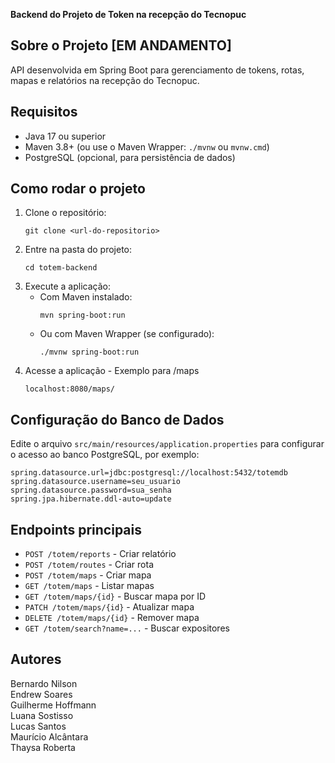 **Backend do Projeto de Token na recepção do Tecnopuc**

## Sobre o Projeto [EM ANDAMENTO]
API desenvolvida em Spring Boot para gerenciamento de tokens, rotas, mapas e relatórios na recepção do Tecnopuc.

## Requisitos
- Java 17 ou superior
- Maven 3.8+ (ou use o Maven Wrapper: `./mvnw` ou `mvnw.cmd`)
- PostgreSQL (opcional, para persistência de dados)

## Como rodar o projeto
1. Clone o repositório:
	```
	git clone <url-do-repositorio>
	```
2. Entre na pasta do projeto:
	```
	cd totem-backend
	```
3. Execute a aplicação:
	- Com Maven instalado:
	  ```
	  mvn spring-boot:run
	  ```
	- Ou com Maven Wrapper (se configurado):
	  ```
	  ./mvnw spring-boot:run
	  ```
4. Acesse a aplicação - Exemplo para /maps
   ```
   localhost:8080/maps/
   ```

## Configuração do Banco de Dados
Edite o arquivo `src/main/resources/application.properties` para configurar o acesso ao banco PostgreSQL, por exemplo:
```
spring.datasource.url=jdbc:postgresql://localhost:5432/totemdb
spring.datasource.username=seu_usuario
spring.datasource.password=sua_senha
spring.jpa.hibernate.ddl-auto=update
```

## Endpoints principais
- `POST /totem/reports` - Criar relatório
- `POST /totem/routes` - Criar rota
- `POST /totem/maps` - Criar mapa
- `GET /totem/maps` - Listar mapas
- `GET /totem/maps/{id}` - Buscar mapa por ID
- `PATCH /totem/maps/{id}` - Atualizar mapa
- `DELETE /totem/maps/{id}` - Remover mapa
- `GET /totem/search?name=...` - Buscar expositores

## Autores
Bernardo Nilson  
Endrew Soares  
Guilherme Hoffmann  
Luana Sostisso  
Lucas Santos  
Maurício Alcântara  
Thaysa Roberta
